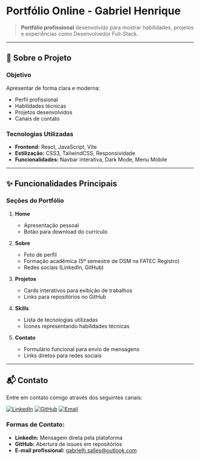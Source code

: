 # Portfólio Online - Gabriel Henrique

> **Portfólio profissional** desenvolvido para mostrar habilidades, projetos e experiências como Desenvolvedor Full-Stack.

---

## 🚀 Sobre o Projeto

### Objetivo
Apresentar de forma clara e moderna:
- Perfil profissional
- Habilidades técnicas
- Projetos desenvolvidos
- Canais de contato

### Tecnologias Utilizadas
- **Frontend:** React, JavaScript, Vite
- **Estilização:** CSS3, TailwindCSS, Responsividade
- **Funcionalidades:** Navbar interativa, Dark Mode, Menu Mobile

---

## ✨ Funcionalidades Principais

### Seções do Portfólio
1. **Home**  
   - Apresentação pessoal
   - Botão para download do currículo

2. **Sobre**  
   - Foto de perfil
   - Formação acadêmica (5º semestre de DSM na FATEC Registro)
   - Redes sociais (LinkedIn, GitHub)

3. **Projetos**  
   - Cards interativos para exibição de trabalhos
   - Links para repositórios no GitHub

4. **Skills**  
   - Lista de tecnologias utilizadas
   - Ícones representando habilidades técnicas

5. **Contato**  
   - Formulário funcional para envio de mensagens
   - Links diretos para redes sociais

---

## 📬 Contato

Entre em contato comigo através dos seguintes canais:

[![LinkedIn](https://img.shields.io/badge/LinkedIn-Gabriel_Henrique-0077B5?style=for-the-badge&logo=linkedin)](https://www.linkedin.com/in/gabrielhrodriguez/)
[![GitHub](https://img.shields.io/badge/GitHub-GabrielRodriguez153-181717?style=for-the-badge&logo=github)](https://github.com/GabrielRodriguez153)
[![Email](https://img.shields.io/badge/Email-Contato_Profissional-D14836?style=for-the-badge&logo=gmail&logoColor=white)](mailto:gabrielh.salles@outlook.com)

### Formas de Contato:
- **LinkedIn:** Mensagem direta pela plataforma
- **GitHub:** Abertura de issues em repositórios
- **E-mail profissional:** gabrielh.salles@outlook.com
